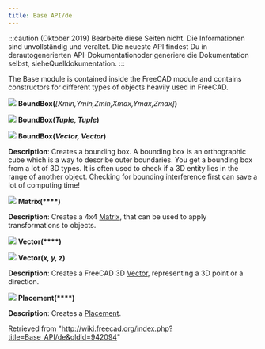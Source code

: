 ```yaml
---
title: Base API/de
---
```

:::caution
(Oktober 2019) Bearbeite diese Seiten nicht. Die Informationen sind unvollständig und veraltet. Die neueste API findest Du in derautogenerierten API-Dokumentationoder generiere die Dokumentation selbst, sieheQuelldokumentation.
:::

The Base module is contained inside the FreeCAD module and contains constructors for different types of objects heavily used in FreeCAD.

![](/images/Class.png) **BoundBox(***[Xmin,Ymin,Zmin,Xmax,Ymax,Zmax]***)**

![](/images/Class.png) **BoundBox(***Tuple, Tuple***)**

![](/images/Class.png) **BoundBox(***Vector, Vector***)**

**Description**:
Creates a bounding box.
A bounding box is an orthographic cube which is a way to describe outer boundaries. You get a bounding box from a lot of 3D types. It is often used to check if a 3D entity lies in the range of another object. Checking for bounding interference first can save a lot of computing time!

![](/images/Class.png) **Matrix(****)**

**Description**: Creates a 4x4 [Matrix](/Matrix_API "Matrix API"), that can be used to apply transformations to objects.

![](/images/Class.png) **Vector(****)**

![](/images/Class.png) **Vector(***x, y, z***)**

**Description**: Creates a FreeCAD 3D [Vector](/Vector_API "Vector API"), representing a 3D point or a direction.

![](/images/Class.png) **Placement(****)**

**Description**: Creates a [Placement](/Placement_API "Placement API").

Retrieved from "<http://wiki.freecad.org/index.php?title=Base_API/de&oldid=942094>"